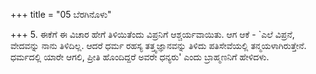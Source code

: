 +++
title = "05 ಬೆರಗಿನೊಳು"

+++
5. ಈಕೆಗೆ ಈ ವಿಚಾರ ಹೇಗೆ ತಿಳಿಯಿತೆಂದು ವಿಪ್ರನಿಗೆ ಆಶ್ಚರ್ಯವಾಯಿತು. ಆಗ ಆಕೆ - `ಎಲೆ ವಿಪ್ರನೆ, ವೇದವನ್ನು ನಾನು ತಿಳಿದಿಲ್ಲ. ಆದರೆ ಧರ್ಮ ರಹಸ್ಯ ತತ್ತ್ವಜ್ಞಾನವನ್ನು ತಿಳಿದು ಪತಿಸೇವೆಯಲ್ಲಿ ತನ್ಮಯಳಾಗಿರುತ್ತೇನೆ. ಧರ್ಮದಲ್ಲಿ ಯಾರೇ ಆಗಲಿ, ಪ್ರೀತಿ ಹೊಂದಿದ್ದರೆ ಅವರೇ ಧನ್ಯರು' ಎಂದು ಬ್ರಾಹ್ಮಣನಿಗೆ ಹೇಳಿದಳು.